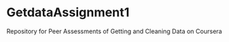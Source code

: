 GetdataAssignment1
==================

Repository for Peer Assessments of Getting and Cleaning Data on Coursera
